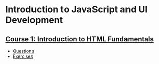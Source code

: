# Introduction to JavaScript and UI Development


## [Course 1: Introduction to HTML Fundamentals](./Section-01-Introduction-to-HTML-Fundamentals)

- [Questions](./Section-01-Introduction-to-HTML-Fundamentals/questions.md)
- [Exercises](./Section-01-Introduction-to-HTML-Fundamentals/exercises.md)
